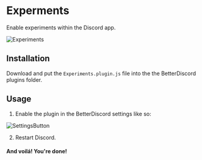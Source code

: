 # Experments

Enable experiments within the Discord app.

![Experiments](https://i.imgur.com/JC0vYOj.png)

## Installation

Download and put the `Experiments.plugin.js` file into the the BetterDiscord plugins folder.

## Usage

1) Enable the plugin in the BetterDiscord settings like so:

![SettingsButton](https://i.imgur.com/a3fW6u8.png)

2) Restart Discord.

#### And voilá! You're done!
